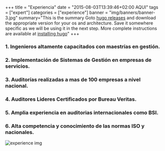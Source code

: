 +++
title = "Experiencia"
date = "2015-08-03T13:39:46+02:00 AQUI"
tags = ["expert"]
categories = ["experience"]
banner = "img/banners/banner-3.jpg"
summary="This is the summary Goto [hugo releases](https://github.com/spf13/hugo/releases) and download the appropriate version for your os and architecture. Save it somewhere specific as we will be using it in the next step. More complete instructions are available at [installing hugo](/overview/installing/)"
+++



### 1. Ingenieros altamente capacitados con maestrías en gestión.
### 2. Implementación de Sistemas de Gestión en empresas de servicios. 
### 3. Auditorías realizadas a mas de 100 empresas a nivel nacional.
### 4. Auditores Lideres Certificados por Bureau Veritas.
### 5. Amplia experiencia en auditorias internacionales como BSI.
### 6. Alta competencia y conocimiento de las normas ISO y nacionales.

![experience img](/img/dibujo2.png)

